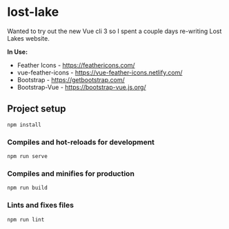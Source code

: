 # lost-lake
Wanted to try out the new Vue cli 3 so I spent a couple days re-writing Lost Lakes website. 

**In Use:**
* Feather Icons - https://feathericons.com/
* vue-feather-icons - https://vue-feather-icons.netlify.com/
* Bootstrap - https://getbootstrap.com/
* Bootstrap-Vue - https://bootstrap-vue.js.org/

## Project setup
```
npm install
```

### Compiles and hot-reloads for development
```
npm run serve
```

### Compiles and minifies for production
```
npm run build
```

### Lints and fixes files
```
npm run lint
```
